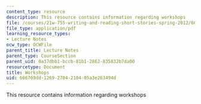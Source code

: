 ```yaml
---
content_type: resource
description: This resource contains information regarding workshops
file: /courses/21w-755-writing-and-reading-short-stories-spring-2012/666769dd12692704210405a3e263494d_MIT21W_755S12_workshops.pdf
file_type: application/pdf
learning_resource_types:
- Lecture Notes
ocw_type: OCWFile
parent_title: Lecture Notes
parent_type: CourseSection
parent_uid: 0a37dbb1-bccb-81b1-2862-835832b7da00
resourcetype: Document
title: Workshops
uid: 666769dd-1269-2704-2104-05a3e263494d
---
```

This resource contains information regarding workshops

